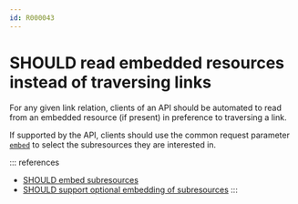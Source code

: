```yaml
---
id: R000043
---
```


# SHOULD read embedded resources instead of traversing links

For any given link relation, clients of an API should be automated to read from an embedded resource (if present) in preference to traversing a link.

If supported by the API, clients should use the common request parameter
[`embed`](../../naming-conventions/rules/must-stick-to-conventional-query-parameters.md) to select the subresources they are interested in.

::: references

- [SHOULD embed subresources](./should-embed-subresources.md)
- [SHOULD support optional embedding of subresources](./should-support-optional-embedding-of-subresources.md)
  :::
